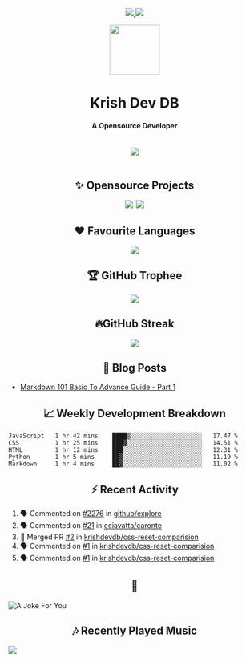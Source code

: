 <div align="center">
<p>
<a href="#projects">
<img src="https://img.shields.io/github/stars/krishdevdb?affiliations=OWNER%2CCOLLABORATOR&logo=github&style=for-the-badge&label=Star">
</a>
<a href="https://github.com/krishdevdb?tab=followers">
<img src="https://img.shields.io/github/followers/krishdevdb?logo=github&style=for-the-badge"></a>
</p>
<img height="100px" width="100px" src="https://github.com/krishdevdb/krishdevdb/raw/master/images/avatar.png">
<br>
<h1>Krish Dev DB</h1>
<h4>A Opensource Developer</h4>
<br>
</div>
<div align="center">
<img src="https://github-readme-stats.vercel.app/api?username=krishdevdb&show_icons=true&count_private=true">
<br>
</div>

<div align="center">
<br>
<h2 id="projects"> ✨ Opensource Projects</h2>
<a href="https://github.com/krishdevdb/reseter.css"><img src="https://github-readme-stats.vercel.app/api/pin/?username=krishdevdb&repo=reseter.css&show_icons=true&count_private=true&layout=compact"></a>&#8198;
<a href="https://github.com/krishdevdb/readme-template"><img src="https://github-readme-stats.vercel.app/api/pin/?username=krishdevdb&repo=readme-template&show_icons=true&count_private=true&layout=compact"></a>
<br>
</div>

<div align="center">
<h2 id="languages"> ❤ Favourite Languages </h2>
<img src="https://github-readme-stats.vercel.app/api/top-langs/?username=krishdevdb&show_icons=true&count_private=true&layout=compact">
</div>

<div align="center">
<h2 id="trophee">🏆 GitHub Trophee</h2>
<img src="https://github-profile-trophy.vercel.app/?username=krishdevdb&row=1&no-frame=true">
<br>
</div>

<div align="center">
<h2 id="streak">🔥GitHub Streak</h2>
<img src="http://github-readme-streak-stats.herokuapp.com/test/?user=krishdevdb">
<br>
</div>


<h2 align="center" id="posts"> 📕 Blog Posts </h2>

<!-- BLOG-POSTS:START -->
- [Markdown 101 Basic To Advance Guide - Part 1](https://dev.to/krishdevdb/markdown-101-basic-to-advance-guide-part-1-pg3)
<!-- BLOG-POSTS:END -->

<h2 align="center" id="breakdown"> 📈 Weekly Development Breakdown </h2>

<!--START_SECTION:waka-->
```text
JavaScript   1 hr 42 mins    ████▒░░░░░░░░░░░░░░░░░░░░   17.47 % 
CSS          1 hr 25 mins    ███▓░░░░░░░░░░░░░░░░░░░░░   14.51 % 
HTML         1 hr 12 mins    ███░░░░░░░░░░░░░░░░░░░░░░   12.31 % 
Python       1 hr 5 mins     ██▓░░░░░░░░░░░░░░░░░░░░░░   11.19 % 
Markdown     1 hr 4 mins     ██▓░░░░░░░░░░░░░░░░░░░░░░   11.02 % 
```
<!--END_SECTION:waka-->

<h2 align="center" id="activity"> ⚡ Recent Activity </h2>

<!--START_SECTION:activity-->
1. 🗣 Commented on [#2276](https://github.com/github/explore/issues/2276) in [github/explore](https://github.com/github/explore)
2. 🗣 Commented on [#21](https://github.com/eciavatta/caronte/issues/21) in [eciavatta/caronte](https://github.com/eciavatta/caronte)
3. 🎉 Merged PR [#2](https://github.com/krishdevdb/css-reset-comparision/pull/2) in [krishdevdb/css-reset-comparision](https://github.com/krishdevdb/css-reset-comparision)
4. 🗣 Commented on [#1](https://github.com/krishdevdb/css-reset-comparision/issues/1) in [krishdevdb/css-reset-comparision](https://github.com/krishdevdb/css-reset-comparision)
5. 🗣 Commented on [#1](https://github.com/krishdevdb/css-reset-comparision/issues/1) in [krishdevdb/css-reset-comparision](https://github.com/krishdevdb/css-reset-comparision)
<!--END_SECTION:activity-->

<h2 align="center" id="joke">🤣</h2>

<img align="center" alt="A Joke For You" src="https://readme-jokes.vercel.app/api">

<h2 align="center" id="music"> 🎶 Recently Played Music </h2>

<a href="https://spotify-github-profile.vercel.app/api/view.svg?uid=s5rojvf8u4ywr2pap5s9es1bg&redirect=true"><img align="center" src="https://spotify-github-profile.vercel.app/api/view.svg?uid=s5rojvf8u4ywr2pap5s9es1bg&cover_image=true&theme=compact"></a>

